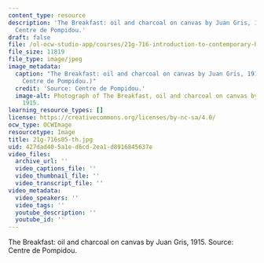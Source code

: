 ```yaml
---
content_type: resource
description: 'The Breakfast: oil and charcoal on canvas by Juan Gris, 1915. Source:
  Centre de Pompidou.'
draft: false
file: /ol-ocw-studio-app/courses/21g-716-introduction-to-contemporary-hispanic-literature-spring-2005/427dad405a1ed6cd2ea1d8916845637e_21g-716s05-th.jpg
file_size: 11819
file_type: image/jpeg
image_metadata:
  caption: "The Breakfast: oil and charcoal on canvas by Juan Gris, 1915. (Source:\_\
    Centre de Pompidou.)"
  credit: 'Source: Centre de Pompidou.'
  image-alt: Photograph of The Breakfast, oil and charcoal on canvas by Juan Gris,
    1915.
learning_resource_types: []
license: https://creativecommons.org/licenses/by-nc-sa/4.0/
ocw_type: OCWImage
resourcetype: Image
title: 21g-716s05-th.jpg
uid: 427dad40-5a1e-d6cd-2ea1-d8916845637e
video_files:
  archive_url: ''
  video_captions_file: ''
  video_thumbnail_file: ''
  video_transcript_file: ''
video_metadata:
  video_speakers: ''
  video_tags: ''
  youtube_description: ''
  youtube_id: ''
---
```

The Breakfast: oil and charcoal on canvas by Juan Gris, 1915. Source: Centre de Pompidou.